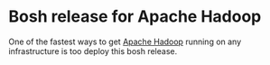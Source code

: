# Bosh release for Apache Hadoop

One of the fastest ways to get [Apache Hadoop](http://hadoop.apache.org/) running on any infrastructure is too deploy this bosh release.
